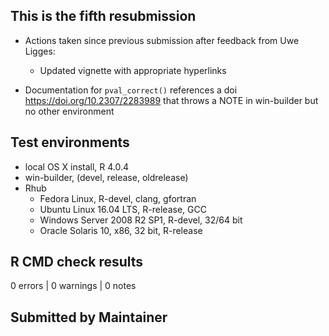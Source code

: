 ## This is the fifth resubmission

* Actions taken since previous submission after feedback from Uwe Ligges:
  * Updated vignette with appropriate hyperlinks

* Documentation for `pval_correct()` references a doi <https://doi.org/10.2307/2283989> that throws a NOTE in win-builder but no other environment
  
## Test environments
* local OS X install, R 4.0.4
* win-builder, (devel, release, oldrelease)
* Rhub
  * Fedora Linux, R-devel, clang, gfortran
  * Ubuntu Linux 16.04 LTS, R-release, GCC
  * Windows Server 2008 R2 SP1, R-devel, 32/64 bit
  * Oracle Solaris 10, x86, 32 bit, R-release

## R CMD check results
0 errors | 0 warnings | 0 notes

## Submitted by Maintainer